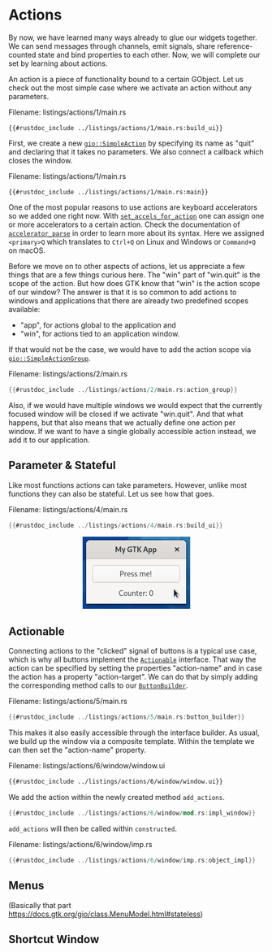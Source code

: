# Actions

By now, we have learned many ways already to glue our widgets together.
We can send messages through channels, emit signals, share reference-counted state and bind properties to each other.
Now, we will complete our set by learning about actions.

An action is a piece of functionality bound to a certain GObject.
Let us check out the most simple case where we activate an action without any parameters.

<span class="filename">Filename: listings/actions/1/main.rs</span>

```rust,no_run
{{#rustdoc_include ../listings/actions/1/main.rs:build_ui}}
```

First, we create a new [`gio::SimpleAction`](https://gtk-rs.org/gtk-rs-core/stable/latest/docs/gio/struct.SimpleAction.html) by specifying its name as "quit" and declaring that it takes no parameters.
We also connect a callback which closes the window.

<span class="filename">Filename: listings/actions/1/main.rs</span>

```rust,no_run
{{#rustdoc_include ../listings/actions/1/main.rs:main}}
```

One of the most popular reasons to use actions are keyboard accelerators so we added one right now.
With [`set_accels_for_action`](../docs/gtk4/prelude/trait.GtkApplicationExt.html#tymethod.set_accels_for_action) one can assign one or more accelerators to a certain action.
Check the documentation of [`accelerator_parse`](../docs/gtk4/functions/fn.accelerator_parse.html) in order to learn more about its syntax.
Here we assigned `<primary>Q` which translates to `Ctrl+Q` on Linux and Windows or `Command+Q` on macOS.

Before we move on to other aspects of actions, let us appreciate a few things that are a few things curious here.
The "win" part of "win.quit" is the scope of the action.
But how does GTK know that "win" is the action scope of our window?
The answer is that it is so common to add actions to windows and applications that there are already two predefined scopes available:
- "app", for actions global to the application and
- "win", for actions tied to an application window.

If that would not be the case, we would have to add the action scope via [`gio::SimpleActionGroup`](https://gtk-rs.org/gtk-rs-core/stable/latest/docs/gio/struct.SimpleActionGroup.html).

<span class="filename">Filename: listings/actions/2/main.rs</span>

```rust ,no_run,noplayground
{{#rustdoc_include ../listings/actions/2/main.rs:action_group}}
```

Also, if we would have multiple windows we would expect that the currently focused window will be closed if we activate "win.quit".
And that what happens, but that also means that we actually define one action per window.
If we want to have a single globally accessible action instead, we add it to our application.

## Parameter & Stateful

Like most functions actions can take parameters.
However, unlike most functions they can also be stateful.
Let us see how that goes.

<span class="filename">Filename: listings/actions/4/main.rs</span>

```rust ,no_run,noplayground
{{#rustdoc_include ../listings/actions/4/main.rs:build_ui}}
```

<div style="text-align:center"><img src="img/actions_counter.gif" /></div>


## Actionable

Connecting actions to the "clicked" signal of buttons is a typical use case, which is why all buttons implement the [`Actionable`](../docs/gtk4/struct.Actionable.html) interface.
That way the action can be specified by setting the properties "action-name" and in case the action has a property "action-target".
We can do that by simply adding the corresponding method calls to our [`ButtonBuilder`](../docs/gtk4/struct.ButtonBuilder.html).

<span class="filename">Filename: listings/actions/5/main.rs</span>

```rust ,no_run,noplayground
{{#rustdoc_include ../listings/actions/5/main.rs:button_builder}}
```

This makes it also easily accessible through the interface builder.
As usual, we build up the window via a composite template.
Within the template we can then set the "action-name" property.

<span class="filename">Filename: listings/actions/6/window/window.ui</span>

```xml
{{#rustdoc_include ../listings/actions/6/window/window.ui}}
```

We add the action within the newly created method `add_actions`.

```rust ,no_run,noplayground
{{#rustdoc_include ../listings/actions/6/window/mod.rs:impl_window}}
```

`add_actions` will then be called within `constructed`.

<span class="filename">Filename: listings/actions/6/window/imp.rs</span>

```rust ,no_run,noplayground
{{#rustdoc_include ../listings/actions/6/window/imp.rs:object_impl}}
```
         

## Menus


(Basically that part https://docs.gtk.org/gio/class.MenuModel.html#stateless)


## Shortcut Window
